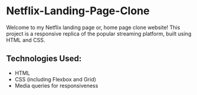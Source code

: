 # Netflix-Landing-Page-Clone
Welcome to my Netflix landing page or, home page clone website! This project is a responsive replica of the popular streaming platform, built using HTML and CSS.

<h2>Technologies Used:</h2>
<ul>
  <li>HTML</li>
  <li>CSS (including Flexbox and Grid)</li>
  <li>Media queries for responsiveness</li>
</ul>
